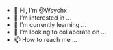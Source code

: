 - 👋 Hi, I’m @Wsychx
- 👀 I’m interested in ...
- 🌱 I’m currently learning ...
- 💞️ I’m looking to collaborate on ...
- 📫 How to reach me ...

<!---
Wsychx/Wsychx is a ✨ special ✨ repository because its `README.md` (this file) appears on your GitHub profile.
You can click the Preview link to take a look at your changes.
--->
